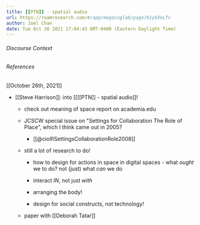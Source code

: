 ```yaml
---
title: [[PTN]] - spatial audio
url: https://roamresearch.com/#/app/megacoglab/page/b1y6XeLfv
author: Joel Chan
date: Tue Oct 26 2021 17:04:43 GMT-0400 (Eastern Daylight Time)
---
```




###### Discourse Context



###### References

[[October 26th, 2021]]

- [[Steve Harrison]]: into [[[[PTN]] - spatial audio]]!

    - check out meaning of space report on academia.edu

    - JCSCW special issue on "Settings for Collaboration The Role of Place", which I think came out in 2005?

        - [[@ciolfiSettingsCollaborationRole2008]]

    - still a lot of research to do!

        - how to design for actions in space in digital spaces - what *ought* we to do? not (just) what *can* we do

        - interact *IN*, not just *with*

        - arranging the body!

        - design for social constructs, not technology!

    - paper with [[Deborah Tatar]]
